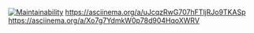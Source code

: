 [![Maintainability](https://api.codeclimate.com/v1/badges/0779570d90a084c20ca6/maintainability)](https://codeclimate.com/github/Chernica-Kwux-Person/the-engine-for-class-2-tasks/maintainability)
https://asciinema.org/a/uJcqzRwG707hFTljRJo9TKASp
https://asciinema.org/a/Xo7g7YdmkW0p78d904HqoXWRV
